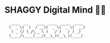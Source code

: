 # SHAGGY Digital Mind 🧠🔥

```ascii
   ____  __    ___  ____  ____  ____ 
  (  _ \(  )  / __)(  _ \(  _ \(  __)
   ) _ (/ (_/\__ \ )   / )   / ) _) 
  (____/\____(___/(__\_)(__\_)(____)
